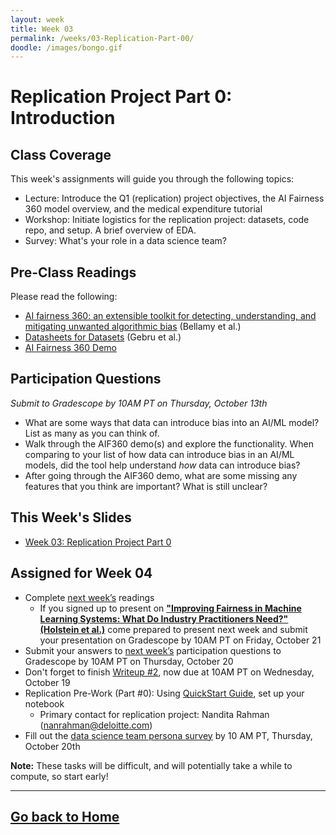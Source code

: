 ```yaml
---
layout: week
title: Week 03
permalink: /weeks/03-Replication-Part-00/
doodle: /images/bongo.gif
---
```


# Replication Project Part 0: Introduction

## Class Coverage
This week's assignments will guide you through the following topics:
* Lecture: Introduce the Q1 (replication) project objectives, the AI Fairness 360 model overview, and the medical expenditure tutorial
* Workshop: Initiate logistics for the replication project: datasets, code repo, and setup. A brief overview of EDA.
* Survey: What's your role in a data science team?

## Pre-Class Readings
Please read the following:
* [AI fairness 360: an extensible toolkit for detecting, understanding, and mitigating unwanted algorithmic bias](https://arxiv.org/pdf/1810.01943.pdf) (Bellamy et al.)
* [Datasheets for Datasets](https://arxiv.org/abs/1803.09010) (Gebru et al.)
* [AI Fairness 360 Demo](https://aif360.mybluemix.net/data)

## Participation Questions 
_Submit to Gradescope by 10AM PT on Thursday, October 13th_
* What are some ways that data can introduce bias into an AI/ML model? List as many as you can think of.
* Walk through the AIF360 demo(s) and explore the functionality. When comparing to your list of how data can introduce bias in an AI/ML models, did the tool help understand *how* data can introduce bias? 
* After going through the AIF360 demo, what are some missing any features that you think are important? What is still unclear?

## This Week's Slides
* [Week 03: Replication Project Part 0](https://github.com/nanrahman/capstone-responsible-ai/blob/483282f030af9225528cee3935203bb612ca71da/notes/week-03/Week-3-slides.pdf)

## Assigned for Week 04
* Complete [next week’s](https://nanrahman.github.io/capstone-responsible-ai/weeks/04-Replication-Part-01/) readings
    * If you signed up to present on [**"Improving Fairness in Machine Learning Systems: What Do Industry Practitioners Need?" (Holstein et al.)**](https://arxiv.org/pdf/1812.05239.pdf) come prepared to present next week and submit your presentation on Gradescope by 10AM PT on Friday, October 21
* Submit your answers to [next week’s](https://nanrahman.github.io/capstone-responsible-ai/weeks/04-Replication-Part-01/) participation questions to Gradescope by 10AM PT on Thursday, October 20
* Don't forget to finish [Writeup #2](https://github.com/nanrahman/capstone-responsible-ai/blob/93605e16204b5402b81c6b51f1ca33f496d8ea87/notes/week-02/Writeup%20%232.pdf), now due at 10AM PT on Wednesday, October 19
* Replication Pre-Work (Part #0): Using [QuickStart Guide](https://github.com/nanrahman/capstone-responsible-ai/blob/483282f030af9225528cee3935203bb612ca71da/notes/week-03/Quick-start.md), set up your notebook
  * Primary contact for replication project: Nandita Rahman (nanrahman@deloitte.com)
* Fill out the [data science team persona survey](https://forms.gle/5Fv7XZDABVEzphQ88) by 10 AM PT, Thursday, October 20th

**Note:** These tasks will be difficult, and will potentially take a while to compute, so start early!

---
[Go back to Home](https://nanrahman.github.io/capstone-responsible-ai/)
---
